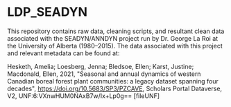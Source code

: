 # LDP_SEADYN

This repository contains raw data, cleaning scripts, and resultant clean data associated with the SEADYN/ANNDYN project run by Dr. George La Roi at the University of Alberta (1980–2015). The data associated with this project and relevant metadata can be found at:

Hesketh, Amelia; Loesberg, Jenna; Bledsoe, Ellen; Karst, Justine; Macdonald, Ellen, 2021, "Seasonal and annual dynamics of western Canadian boreal forest plant communities: a legacy dataset spanning four decades", https://doi.org/10.5683/SP3/PZCAVE, Scholars Portal Dataverse, V2, UNF:6:VXnwHUM0NAxB7w/Ix+Lp0g== [fileUNF]
